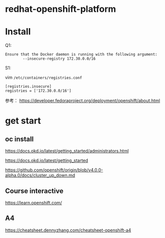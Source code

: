 # redhat-openshift-platform


# Install

Q1:

```
Ensure that the Docker daemon is running with the following argument:
        --insecure-registry 172.30.0.0/16
```
S1:

vim `/etc/containers/registries.conf`

```
[registries.insecure]
registries = ['172.30.0.0/16']
```

参考：
https://developer.fedoraproject.org/deployment/openshift/about.html





#  get start

## oc install
https://docs.okd.io/latest/getting_started/administrators.html


https://docs.okd.io/latest/getting_started

https://github.com/openshift/origin/blob/v4.0.0-alpha.0/docs/cluster_up_down.md



## Course interactive 
https://learn.openshift.com/  


## A4
https://cheatsheet.dennyzhang.com/cheatsheet-openshift-a4
